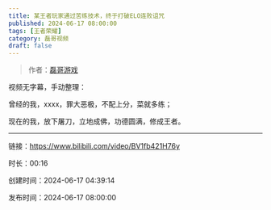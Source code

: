 ```yaml
---
title: 某王者玩家通过苦练技术，终于打破ELO连败诅咒
published: 2024-06-17 08:00:00
tags: [王者荣耀]
category: 磊哥视频
draft: false
---
```



> 作者：[磊哥游戏](https://space.bilibili.com/268941858?spm_id_from=333.788.upinfo.head.click)

视频无字幕，手动整理：

曾经的我，xxxx，罪大恶极，不配上分，菜就多练；

现在的我，放下屠刀，立地成佛，功德圆满，修成王者。

---


链接：https://www.bilibili.com/video/BV1fb421H76y



时长：00:16

创建时间：2024-06-17 04:39:14

发布时间：2024-06-17 08:00:00
